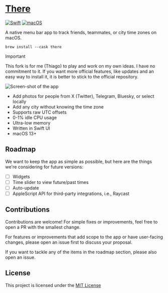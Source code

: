 # [There](https://there.pm)

[![Swift](https://img.shields.io/badge/Swift-F54A2A?logo=swift&logoColor=white)](#) [![macOS](https://img.shields.io/badge/macOS-000000?logo=apple&logoColor=F0F0F0)](#)

A native menu bar app to track friends, teammates, or city time zones on macOS.

```
brew install --cask there
```

> [!IMPORTANT]
> This fork is for me (Thiago) to play and work on my own ideas. I have no commitment to it. If you want more official features, like updates and an easy way to install it, it is better to stick to the official repository.


![Screen-shot of the app](https://there.pm/app@2x.jpg)

- Add photos for people from X (Twitter), Telegram, Bluesky, or select locally
- Add any city without knowing the time zone
- Supports raw UTC offsets
- 0-1% idle CPU usage
- Ultra-low memory
- Written in Swift UI
- macOS 13+

## Roadmap

We want to keep the app as simple as possible, but here are the things we're considering for future versions:

- [ ] Widgets
- [ ] Time slider to view future/past times
- [ ] Auto-update
- [ ] AppleScript API for third-party integrations, i.e., Raycast

## Contributions

Contributions are welcome! For simple fixes or improvements, feel free to open a PR with the smallest change.

For features or improvements that add scope to the app or have user-facing changes, please open an issue first to discuss your proposal.

If you want to tackle any of the items in the roadmap section, please also open an issue.

## License

This project is licensed under the [MIT License](LICENSE)

